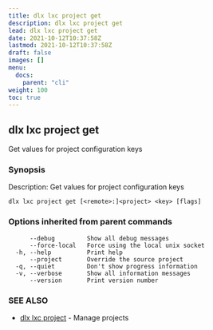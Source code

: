 ```yaml
---
title: dlx lxc project get
description: dlx lxc project get
lead: dlx lxc project get
date: 2021-10-12T10:37:58Z
lastmod: 2021-10-12T10:37:58Z
draft: false
images: []
menu:
  docs:
    parent: "cli"
weight: 100
toc: true
---
```

## dlx lxc project get

Get values for project configuration keys

### Synopsis

Description:
  Get values for project configuration keys



```
dlx lxc project get [<remote>:]<project> <key> [flags]
```

### Options inherited from parent commands

```
      --debug         Show all debug messages
      --force-local   Force using the local unix socket
  -h, --help          Print help
      --project       Override the source project
  -q, --quiet         Don't show progress information
  -v, --verbose       Show all information messages
      --version       Print version number
```

### SEE ALSO

* [dlx lxc project](/docs/cmd/dlx_lxc_project)	 - Manage projects


